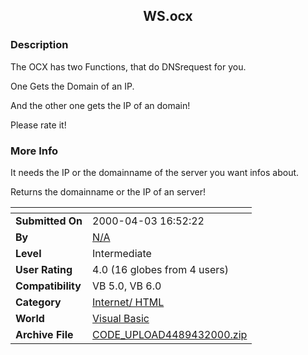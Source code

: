 ﻿<div align="center">

## WS\.ocx


</div>

### Description

The OCX has two Functions, that do DNSrequest for you.

One Gets the Domain of an IP.

And the other one gets the IP of an domain!

Please rate it!
 
### More Info
 
It needs the IP or the domainname of the server you want infos about.

Returns the domainname or the IP of an server!


<span>             |<span>
---                |---
**Submitted On**   |2000-04-03 16:52:22
**By**             |[N/A](https://github.com/Planet-Source-Code/PSCIndex/blob/master/ByAuthor/empty.md)
**Level**          |Intermediate
**User Rating**    |4.0 (16 globes from 4 users)
**Compatibility**  |VB 5\.0, VB 6\.0
**Category**       |[Internet/ HTML](https://github.com/Planet-Source-Code/PSCIndex/blob/master/ByCategory/internet-html__1-34.md)
**World**          |[Visual Basic](https://github.com/Planet-Source-Code/PSCIndex/blob/master/ByWorld/visual-basic.md)
**Archive File**   |[CODE\_UPLOAD4489432000\.zip](https://github.com/Planet-Source-Code/ws-ocx__1-6980/archive/master.zip)








